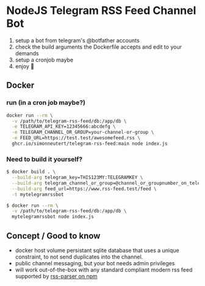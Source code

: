 # NodeJS Telegram RSS Feed Channel Bot

1. setup a bot from telegram's @botfather accounts
2. check the build arguments the Dockerfile accepts and edit to your demands
3. setup a cronjob maybe
4. enjoy 🤗

## Docker

### run (in a cron job maybe?)

``` sh
docker run --rm \
  -v /path/to/telegram-rss-feed/db:/app/db \
  -e TELEGRAM_API_KEY=12345666:abcdefg \
  -e TELEGRAM_CHANNEL_OR_GROUP=your-channel-or-group \
  -e FEED_URL=https://test.test/awesomefeed.rss \
  ghcr.io/simonneutert/telegram-rss-feed:main node index.js
```

### Need to build it yourself?

``` sh
$ docker build . \
  --build-arg telegram_key=THIS123MY:TELEGRAMKEY \
  --build-arg telegram_channel_or_group=@channel_or_groupnumber_on_telegram \
  --build-arg feed_url=https://www.rss-feed.test/feed \
  -t mytelegramrssbot
```

``` sh
$ docker run --rm \
  -v /path/to/telegram-rss-feed/db:/app/db \
  mytelegramrssbot node index.js
```

## Concept / Good to know

- docker host volume persistant sqlite database that uses a unique constraint, to not send duplicates into the channel.
- public channel messaging, but your bot needs admin privileges
- will work out-of-the-box with any standard compliant modern rss feed supported by [rss-parser on npm](https://www.npmjs.com/package/rss-parser)
